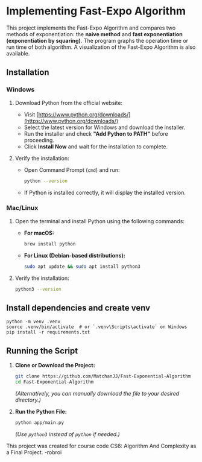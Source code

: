 # Implementing Fast-Expo Algorithm
This project implements the Fast-Expo Algorithm and compares two methods of exponentiation: the **naive method** and **fast exponentiation (exponentiation by squaring)**. The program graphs the operation time or run time of both algorithm. A visualization of the Fast-Expo Algorithm is also available. 

## Installation

### Windows
1. Download Python from the official website:
   - Visit [https://www.python.org/downloads/](https://www.python.org/downloads/)
   - Select the latest version for Windows and download the installer.
   - Run the installer and check **"Add Python to PATH"** before proceeding.
   - Click **Install Now** and wait for the installation to complete.

2. Verify the installation:
   - Open Command Prompt (`cmd`) and run:
     ```sh
     python --version
     ```
   - If Python is installed correctly, it will display the installed version.

### Mac/Linux
1. Open the terminal and install Python using the following commands:
   - **For macOS:**
     ```sh
     brew install python
     ```
   - **For Linux (Debian-based distributions):**
     ```sh
     sudo apt update && sudo apt install python3
     ```

2. Verify the installation:
   ```sh
   python3 --version
   ```

## Install dependencies and create venv
   ```
   python -m venv .venv
   source .venv/bin/activate  # or `.venv\Scripts\activate` on Windows
   pip install -r requirements.txt
   ```

## Running the Script

1. **Clone or Download the Project:**
   ```sh
   git clone https://github.com/MatchanJJ/Fast-Exponential-Algorithm
   cd Fast-Exponential-Algorithm
   ```
   *(Alternatively, you can manually download the file to your desired directory.)*

2. **Run the Python File:**
   ```sh
   python app/main.py
   ```
   *(Use `python3` instead of `python` if needed.)*
   
This project was created for course code CS6: Algorithm And Complexity as a Final Project. 
-robroi

